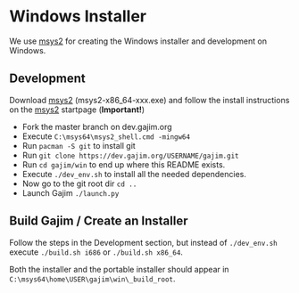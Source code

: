 # Windows Installer

We use [msys2](https://www.msys2.org/) for creating the Windows installer
and development on Windows.


## Development

Download [msys2](https://www.msys2.org/) (msys2-x86_64-xxx.exe) and follow the install instructions on the [msys2](https://www.msys2.org/) startpage (**Important!**)

* Fork the master branch on dev.gajim.org
* Execute `C:\msys64\msys2_shell.cmd -mingw64`
* Run `pacman -S git` to install git
* Run `git clone https://dev.gajim.org/USERNAME/gajim.git`
* Run `cd gajim/win` to end up where this README exists.
* Execute `./dev_env.sh` to install all the needed dependencies.
* Now go to the git root dir `cd ..`
* Launch Gajim `./launch.py`


## Build Gajim / Create an Installer

Follow the steps in the Development section, but instead of `./dev_env.sh` execute `./build.sh i686` or `./build.sh x86_64`.

Both the installer and the portable installer should appear in ``C:\msys64\home\USER\gajim\win\_build_root``.

